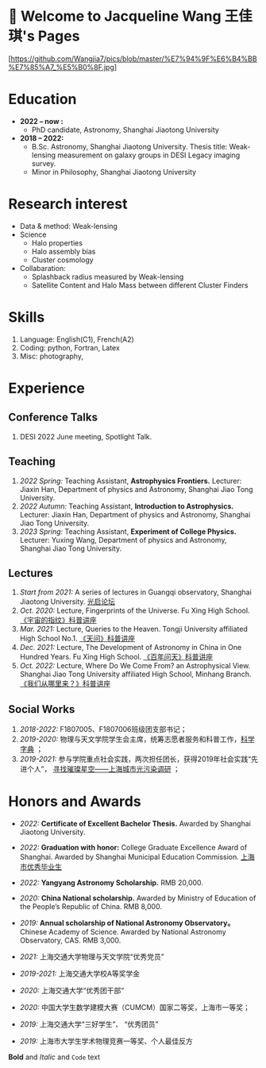 # 👋 Welcome to Jacqueline Wang 王佳琪's Pages
[https://github.com/Wangjia7/pics/blob/master/%E7%94%9F%E6%B4%BB%E7%85%A7_%E5%B0%8F.jpg]
# Education
- **2022 – now :**
  - PhD candidate, Astronomy, Shanghai Jiaotong University
- **2018 – 2022:**
  - B.Sc. Astronomy, Shanghai Jiaotong University. Thesis title: Weak-lensing measurement on galaxy groups in DESI Legacy imaging survey.
  - Minor in Philosophy, Shanghai Jiaotong University

# Research interest
- Data & method: Weak-lensing
- Science
  - Halo properties
  - Halo assembly bias
  - Cluster cosmology  
- Collabaration:
  - Splashback radius measured by Weak-lensing
  - Satellite Content and Halo Mass between different Cluster Finders


# Skills
1. Language: English(C1), French(A2)
2. Coding: python, Fortran, Latex
3. Misc: photography,


# Experience

## Conference Talks
1. DESI 2022 June meeting, Spotlight Talk.


## Teaching
1. _2022 Spring:_ Teaching Assistant, **Astrophysics Frontiers.**
Lecturer: Jiaxin Han, Department of physics and Astronomy, Shanghai Jiao Tong University.
2. _2022 Autumn:_ Teaching Assistant, **Introduction to Astrophysics.**
Lecturer: Jiaxin Han, Department of physics and Astronomy, Shanghai Jiao Tong University.
3. _2023 Spring:_ Teaching Assistant, **Experiment of College Physics.**
Lecturer: Yuxing Wang, Department of physics and Astronomy, Shanghai Jiao Tong University.

## Lectures
1. _Start from 2021:_ A series of lectures in Guangqi observatory, Shanghai Jiaotong University. [光启论坛](https://mp.weixin.qq.com/s/BKw37KsktRB0j6_KYSRl9Q)
2. _Oct. 2020:_ Lecture, Fingerprints of the Universe. 
Fu Xing High School. [《宇宙的指纹》科普讲座](https://mp.weixin.qq.com/s/cbqqSoufSXsaCyOILQAt1w)
3. _Mar. 2021:_ Lecture, Queries to the Heaven.
Tongji University affiliated High School No.1. [《天问》科普讲座](https://mp.weixin.qq.com/s/jTh34JrNUDbzdiF3U1IMYA)
4. _Dec. 2021:_ Lecture, The Development of Astronomy in China in One Hundred Years.
Fu Xing High School. [《百年问天》科普讲座](https://mp.weixin.qq.com/s/4WaFq7a022pstIDi5kws7g)
5. _Oct. 2022:_ Lecture, Where Do We Come From? an Astrophysical View.
Shanghai Jiao Tong University affiliated High School, Minhang Branch. [《我们从哪里来？》科普讲座](https://mp.weixin.qq.com/s/TIPV4WRCXi095LD_17pkZQ)


## Social Works
1. _2018-2022:_ F1807005、F1807006班级团支部书记；
2. _2019-2020:_ 物理与天文学院学生会主席，统筹志愿者服务和科普工作，[科学字典](https://mp.weixin.qq.com/s/ivgRe7skVEhCxHWCM-FH3Q) ；
3. _2019-2021:_ 参与学院重点社会实践，两次担任团长，获得2019年社会实践“先进个人”， [寻找璀璨星空——上海城市光污染调研](https://mp.weixin.qq.com/s/C7k70IMGeFlXbigYe2_rqA) ；


# Honors and Awards
- _2022:_ **Certificate of Excellent Bachelor Thesis.** Awarded by Shanghai Jiaotong University.
- _2022:_  **Graduation with honor:** College Graduate Excellence Award of Shanghai. Awarded by
Shanghai Municipal Education Commission. [上海市优秀毕业生](https://mp.weixin.qq.com/s/1H64HXe34hHXpCzZW-rOMA)
- _2022:_  **Yangyang Astronomy Scholarship.** RMB 20,000.
- _2020:_  **China National scholarship.** Awarded by Ministry of Education of the People’s Republic of
China. RMB 8,000.
- _2019:_  **Annual scholarship of National Astronomy Observatory。** Chinese Academy of Science.
Awarded by National Astronomy Observatory, CAS. RMB 3,000.


- _2021:_ 上海交通大学物理与天文学院“优秀党员”
- _2019-2021:_  上海交通大学校A等奖学金
- _2020:_  上海交通大学“优秀团干部“ 
- _2020:_ 中国大学生数学建模大赛（CUMCM）国家二等奖，上海市一等奖；
- _2019:_  上海交通大学“三好学生”、 “优秀团员”   
- _2019:_  上海市大学生学术物理竞赛一等奖、个人最佳反方


**Bold** and _Italic_ and `Code` text
